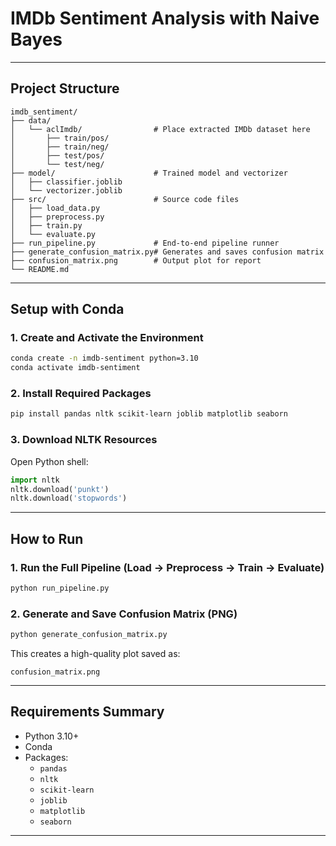 # IMDb Sentiment Analysis with Naive Bayes

---

## Project Structure

```
imdb_sentiment/
├── data/
│   └── aclImdb/                # Place extracted IMDb dataset here
│       ├── train/pos/
│       ├── train/neg/
│       ├── test/pos/
│       └── test/neg/
├── model/                      # Trained model and vectorizer
│   ├── classifier.joblib
│   └── vectorizer.joblib
├── src/                        # Source code files
│   ├── load_data.py
│   ├── preprocess.py
│   ├── train.py
│   └── evaluate.py
├── run_pipeline.py             # End-to-end pipeline runner
├── generate_confusion_matrix.py# Generates and saves confusion matrix
├── confusion_matrix.png        # Output plot for report
└── README.md
```

---

## Setup with Conda

### 1. Create and Activate the Environment

```bash
conda create -n imdb-sentiment python=3.10
conda activate imdb-sentiment
```

### 2. Install Required Packages

```bash
pip install pandas nltk scikit-learn joblib matplotlib seaborn
```

### 3. Download NLTK Resources

Open Python shell:

```python
import nltk
nltk.download('punkt')
nltk.download('stopwords')
```

---

## How to Run

### 1. Run the Full Pipeline (Load → Preprocess → Train → Evaluate)

```bash
python run_pipeline.py
```

### 2. Generate and Save Confusion Matrix (PNG)

```bash
python generate_confusion_matrix.py
```

This creates a high-quality plot saved as:

```
confusion_matrix.png
```

---

## Requirements Summary

- Python 3.10+
- Conda
- Packages:
  - `pandas`
  - `nltk`
  - `scikit-learn`
  - `joblib`
  - `matplotlib`
  - `seaborn`

---
